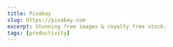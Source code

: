 ```yaml
---
title: Pixabay
slug: https://pixabay.com
excerpt: Stunning free images & royalty free stock.
tags: [productivity]
---
```

